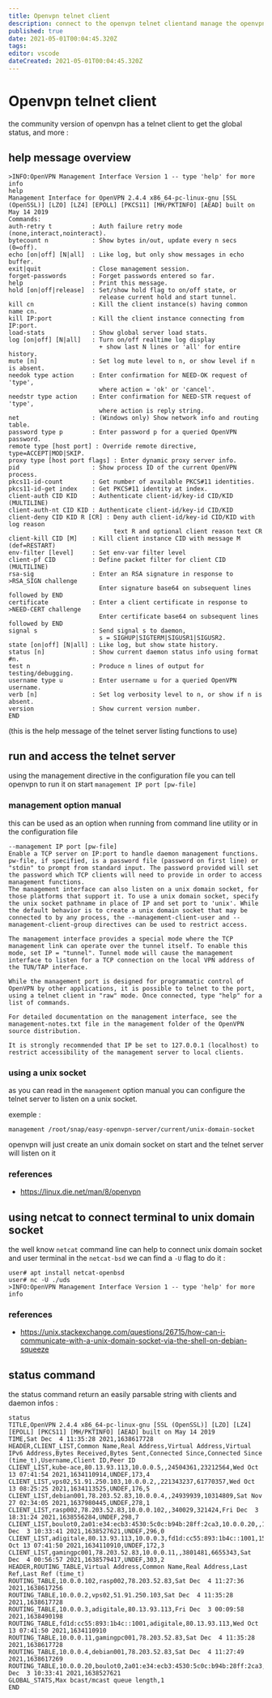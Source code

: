 ```yaml
---
title: Openvpn telnet client
description: connect to the openvpn telnet clientand manage the openvpn state
published: true
date: 2021-05-01T00:04:45.320Z
tags: 
editor: vscode
dateCreated: 2021-05-01T00:04:45.320Z
---
```

# Openvpn telnet client

the community version of openvpn has a telnet client to get the global status, and more :

## help message overview
````
>INFO:OpenVPN Management Interface Version 1 -- type 'help' for more info
help
Management Interface for OpenVPN 2.4.4 x86_64-pc-linux-gnu [SSL (OpenSSL)] [LZO] [LZ4] [EPOLL] [PKCS11] [MH/PKTINFO] [AEAD] built on May 14 2019
Commands:
auth-retry t           : Auth failure retry mode (none,interact,nointeract).
bytecount n            : Show bytes in/out, update every n secs (0=off).
echo [on|off] [N|all]  : Like log, but only show messages in echo buffer.
exit|quit              : Close management session.
forget-passwords       : Forget passwords entered so far.
help                   : Print this message.
hold [on|off|release]  : Set/show hold flag to on/off state, or
                         release current hold and start tunnel.
kill cn                : Kill the client instance(s) having common name cn.
kill IP:port           : Kill the client instance connecting from IP:port.
load-stats             : Show global server load stats.
log [on|off] [N|all]   : Turn on/off realtime log display
                         + show last N lines or 'all' for entire history.
mute [n]               : Set log mute level to n, or show level if n is absent.
needok type action     : Enter confirmation for NEED-OK request of 'type',
                         where action = 'ok' or 'cancel'.
needstr type action    : Enter confirmation for NEED-STR request of 'type',
                         where action is reply string.
net                    : (Windows only) Show network info and routing table.
password type p        : Enter password p for a queried OpenVPN password.
remote type [host port] : Override remote directive, type=ACCEPT|MOD|SKIP.
proxy type [host port flags] : Enter dynamic proxy server info.
pid                    : Show process ID of the current OpenVPN process.
pkcs11-id-count        : Get number of available PKCS#11 identities.
pkcs11-id-get index    : Get PKCS#11 identity at index.
client-auth CID KID    : Authenticate client-id/key-id CID/KID (MULTILINE)
client-auth-nt CID KID : Authenticate client-id/key-id CID/KID
client-deny CID KID R [CR] : Deny auth client-id/key-id CID/KID with log reason
                             text R and optional client reason text CR
client-kill CID [M]    : Kill client instance CID with message M (def=RESTART)
env-filter [level]     : Set env-var filter level
client-pf CID          : Define packet filter for client CID (MULTILINE)
rsa-sig                : Enter an RSA signature in response to >RSA_SIGN challenge
                         Enter signature base64 on subsequent lines followed by END
certificate            : Enter a client certificate in response to >NEED-CERT challenge
                         Enter certificate base64 on subsequent lines followed by END
signal s               : Send signal s to daemon,
                         s = SIGHUP|SIGTERM|SIGUSR1|SIGUSR2.
state [on|off] [N|all] : Like log, but show state history.
status [n]             : Show current daemon status info using format #n.
test n                 : Produce n lines of output for testing/debugging.
username type u        : Enter username u for a queried OpenVPN username.
verb [n]               : Set log verbosity level to n, or show if n is absent.
version                : Show current version number.
END
````
(this is the help message of the telnet server listing functions to use)

## run and access the telnet server

using the management directive in the configuration file you can tell openvpn to run it on start ``management IP port [pw-file]``

### management option manual

this can be used as an option when running from command line utility or in the configuration file

````
--management IP port [pw-file]
Enable a TCP server on IP:port to handle daemon management functions. pw-file, if specified, is a password file (password on first line) or "stdin" to prompt from standard input. The password provided will set the password which TCP clients will need to provide in order to access management functions.
The management interface can also listen on a unix domain socket, for those platforms that support it. To use a unix domain socket, specify the unix socket pathname in place of IP and set port to 'unix'. While the default behavior is to create a unix domain socket that may be connected to by any process, the --management-client-user and --management-client-group directives can be used to restrict access.

The management interface provides a special mode where the TCP management link can operate over the tunnel itself. To enable this mode, set IP = "tunnel". Tunnel mode will cause the management interface to listen for a TCP connection on the local VPN address of the TUN/TAP interface.

While the management port is designed for programmatic control of OpenVPN by other applications, it is possible to telnet to the port, using a telnet client in "raw" mode. Once connected, type "help" for a list of commands.

For detailed documentation on the management interface, see the management-notes.txt file in the management folder of the OpenVPN source distribution.

It is strongly recommended that IP be set to 127.0.0.1 (localhost) to restrict accessibility of the management server to local clients.
````
### using a unix socket

as you can read in the ``management`` option manual you can configure the telnet server to listen on a unix socket.

exemple :

````
management /root/snap/easy-openvpn-server/current/unix-domain-socket
````
openvpn will just create an unix domain socket on start and the telnet server will listen on it

### references
- https://linux.die.net/man/8/openvpn


## using netcat to connect terminal to unix domain socket

the well know ``netcat`` command line can help to connect unix domain socket and user terminal in the ``netcat-bsd`` we can find a ``-U`` flag to do it :

````shell
user# apt install netcat-openbsd
user# nc -U ./uds
>INFO:OpenVPN Management Interface Version 1 -- type 'help' for more info
````

### references
- https://unix.stackexchange.com/questions/26715/how-can-i-communicate-with-a-unix-domain-socket-via-the-shell-on-debian-squeeze


## status command

the status command return an easily parsable string with clients and daemon infos : 

````text
status
TITLE,OpenVPN 2.4.4 x86_64-pc-linux-gnu [SSL (OpenSSL)] [LZO] [LZ4] [EPOLL] [PKCS11] [MH/PKTINFO] [AEAD] built on May 14 2019
TIME,Sat Dec  4 11:35:28 2021,1638617728
HEADER,CLIENT_LIST,Common Name,Real Address,Virtual Address,Virtual IPv6 Address,Bytes Received,Bytes Sent,Connected Since,Connected Since (time_t),Username,Client ID,Peer ID
CLIENT_LIST,kube-ace,80.13.93.113,10.0.0.5,,24504361,23212564,Wed Oct 13 07:41:54 2021,1634110914,UNDEF,173,4
CLIENT_LIST,vps02,51.91.250.103,10.0.0.2,,221343237,61770357,Wed Oct 13 08:25:25 2021,1634113525,UNDEF,176,5
CLIENT_LIST,debian001,78.203.52.83,10.0.0.4,,24939939,10314809,Sat Nov 27 02:34:05 2021,1637980445,UNDEF,278,1
CLIENT_LIST,rasp002,78.203.52.83,10.0.0.102,,340029,321424,Fri Dec  3 18:31:24 2021,1638556284,UNDEF,298,7
CLIENT_LIST,boulot0,2a01:e34:ecb3:4530:5c0c:b94b:28ff:2ca3,10.0.0.20,,1415881,468483,Fri Dec  3 10:33:41 2021,1638527621,UNDEF,296,0
CLIENT_LIST,adigitale,80.13.93.113,10.0.0.3,fd1d:cc55:893:1b4c::1001,1587375452,440316391,Wed Oct 13 07:41:50 2021,1634110910,UNDEF,172,3
CLIENT_LIST,gamingpc001,78.203.52.83,10.0.0.11,,3801481,6655343,Sat Dec  4 00:56:57 2021,1638579417,UNDEF,303,2
HEADER,ROUTING_TABLE,Virtual Address,Common Name,Real Address,Last Ref,Last Ref (time_t)
ROUTING_TABLE,10.0.0.102,rasp002,78.203.52.83,Sat Dec  4 11:27:36 2021,1638617256
ROUTING_TABLE,10.0.0.2,vps02,51.91.250.103,Sat Dec  4 11:35:28 2021,1638617728
ROUTING_TABLE,10.0.0.3,adigitale,80.13.93.113,Fri Dec  3 00:09:58 2021,1638490198
ROUTING_TABLE,fd1d:cc55:893:1b4c::1001,adigitale,80.13.93.113,Wed Oct 13 07:41:50 2021,1634110910
ROUTING_TABLE,10.0.0.11,gamingpc001,78.203.52.83,Sat Dec  4 11:35:28 2021,1638617728
ROUTING_TABLE,10.0.0.4,debian001,78.203.52.83,Sat Dec  4 11:27:49 2021,1638617269
ROUTING_TABLE,10.0.0.20,boulot0,2a01:e34:ecb3:4530:5c0c:b94b:28ff:2ca3,Fri Dec  3 10:33:41 2021,1638527621
GLOBAL_STATS,Max bcast/mcast queue length,1
END
````
